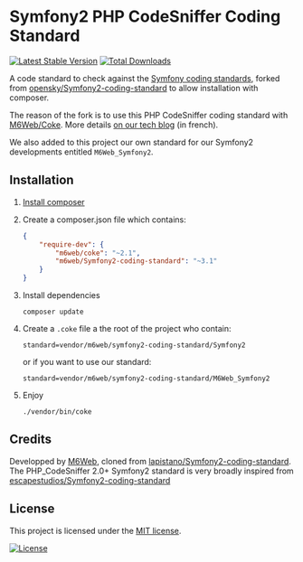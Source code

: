 # Symfony2 PHP CodeSniffer Coding Standard

[![Latest Stable Version](https://poser.pugx.org/m6web/symfony2-coding-standard/v/stable)](https://packagist.org/packages/m6web/symfony2-coding-standard)
[![Total Downloads](https://poser.pugx.org/m6web/symfony2-coding-standard/downloads)](https://packagist.org/packages/m6web/symfony2-coding-standard)

A code standard to check against the [Symfony coding standards](http://symfony.com/doc/current/contributing/code/standards.html), forked from [opensky/Symfony2-coding-standard](https://github.com/opensky/Symfony2-coding-standard) to allow installation with composer.

The reason of the fork is to use this PHP CodeSniffer coding standard with [M6Web/Coke](https://github.com/M6Web/Coke). More details [on our tech blog](http://tech.m6web.fr/verifier-la-coherence-du-code-d-un-projet-symfony2-avec-coke/) (in french).

We also added to this project our own standard for our Symfony2 developments entitled `M6Web_Symfony2`.

## Installation

1. [Install composer](https://getcomposer.org/download/)
2. Create a composer.json file which contains:

    ```json
    {
        "require-dev": {
            "m6web/coke": "~2.1",
            "m6web/Symfony2-coding-standard": "~3.1"
        }
    }
    ```

3. Install dependencies

    ```shell
    composer update
    ```

4. Create a `.coke` file a the root of the project who contain: 

    ```shell
    standard=vendor/m6web/symfony2-coding-standard/Symfony2
    ```

    or if you want to use our standard:

    ```shell
    standard=vendor/m6web/symfony2-coding-standard/M6Web_Symfony2
    ```

5. Enjoy

    ```shell
    ./vendor/bin/coke
    ```

## Credits

Developped by [M6Web](http://tech.m6web.fr/), cloned from [lapistano/Symfony2-coding-standard](https://github.com/lapistano/Symfony2-coding-standard).
The PHP_CodeSniffer 2.0+ Symfony2 standard is very broadly inspired from [escapestudios/Symfony2-coding-standard](https://github.com/escapestudios/Symfony2-coding-standard)

## License

This project is licensed under the [MIT license](LICENSE).

[![License](https://poser.pugx.org/m6web/symfony2-coding-standard/license)](https://packagist.org/packages/m6web/symfony2-coding-standard)
